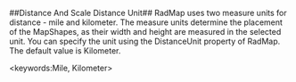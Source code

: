 ##Distance And Scale Distance Unit##
RadMap uses two measure units for distance - mile and kilometer. The measure units determine the placement of the MapShapes, as their width and height are measured in the selected unit. You can specify the unit using the DistanceUnit property of RadMap. The default value is Kilometer.

<keywords:Mile, Kilometer>
